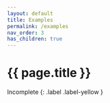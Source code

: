 ```yaml
---
layout: default
title: Examples
permalink: /examples
nav_order: 3
has_children: true
---
```


# {{ page.title }}

Incomplete
{: .label .label-yellow }
